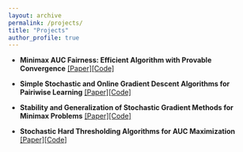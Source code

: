 ```yaml
---
layout: archive
permalink: /projects/
title: "Projects"
author_profile: true
---
```


* **Minimax AUC Fairness: Efficient Algorithm with Provable Convergence** [[Paper]](https://arxiv.org/abs/2208.10451)[[Code]](https://github.com/zhenhuan-yang/MinimaxFairAUC)

* **Simple Stochastic and Online Gradient Descent Algorithms for Pairiwise Learning** [[Paper]](https://arxiv.org/abs/2111.12050)[[Code]](https://github.com/zhenhuan-yang/simple-pairwise)

* **Stability and Generalization of Stochastic Gradient Methods for Minimax Problems** [[Paper]](https://arxiv.org/abs/2105.03793)[[Code]](https://github.com/zhenhuan-yang/minimax-stability)

* **Stochastic Hard Thresholding Algorithms for AUC Maximization** [[Paper]](https://arxiv.org/abs/2011.02396)[[Code]](https://github.com/baojianzhou/sparse-auc)
